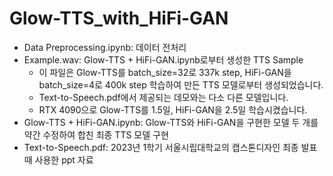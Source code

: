 # Glow-TTS_with_HiFi-GAN

- Data Preprocessing.ipynb: 데이터 전처리
- Example.wav: Glow-TTS + HiFi-GAN.ipynb로부터 생성한 TTS Sample
  - 이 파일은 Glow-TTS를 batch_size=32로 337k step, HiFi-GAN을 batch_size=4로 400k step 학습하여 만든 TTS 모델로부터 생성되었습니다.
  - Text-to-Speech.pdf에서 제공되는 데모와는 다소 다른 모델입니다.
  - RTX 4090으로 Glow-TTS를 1.5일, HiFi-GAN을 2.5일 학습시켰습니다.
- Glow-TTS + HiFi-GAN.ipynb: Glow-TTS와 HiFi-GAN을 구현한 모델 두 개를 약간 수정하여 합친 최종 TTS 모델 구현
- Text-to-Speech.pdf: 2023년 1학기 서울시립대학교의 캡스톤디자인 최종 발표때 사용한 ppt 자료
